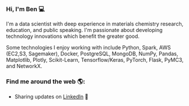 ### Hi, I'm Ben 💻

I'm a data scientist with deep experience in materials chemistry research, education, and public speaking. I'm passionate about developing technology innovations which benefit the greater good. 

Some technologies I enjoy working with include Python, Spark, AWS (EC2,S3, Sagemaker), Docker, PostgreSQL, MongoDB, NumPy, Pandas, Matplotlib, Plotly, Scikit-Learn, Tensorflow/Keras, PyTorch, Flask, PyMC3, and NetworkX.

### Find me around the web 🌎:
- Sharing updates on <a href="https://www.linkedin.com/in/benweintraub-phd/">LinkedIn</a> 💼







